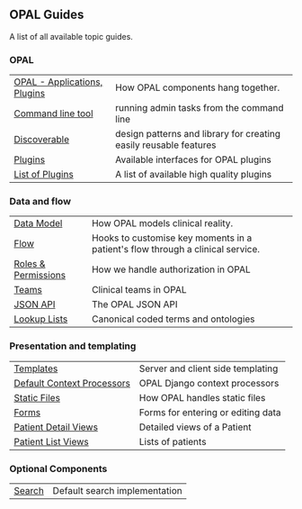 ## OPAL Guides

A list of all available topic guides.

### OPAL

|||
|--|--|
|[OPAL - Applications, Plugins](components_overview.md) | How OPAL components hang together.|
|[Command line tool](command_line_tool.md) | running admin tasks from the command line|
|[Discoverable](discoverable.md)| design patterns and library for creating easily reusable features |
|[Plugins](plugins.md)| Available interfaces for OPAL plugins|
|[List of Plugins](plugins_list.md)| A list of available high quality plugins|


### Data and flow

|||
|---------------------------|-------------------------------------------------------------------------------|
|[Data Model](datamodel.md) | How OPAL models clinical reality.|
|[Flow](flow.md)            | Hooks to customise key moments in a patient's flow through a clinical service.|
|[Roles & Permissions](roles_and_permissions.md)| How we handle authorization in OPAL|
|[Teams](teams.md) | Clinical teams in OPAL |
|[JSON API](json_api.md) | The OPAL JSON API |
|[Lookup Lists](lookup_lists.md) | Canonical coded terms and ontologies|

### Presentation and templating

|||
|--|--|
|[Templates](templates.md)|Server and client side templating |
|[Default Context Processors](context_processors.md)|OPAL Django context processors|
|[Static Files](static_files.md)| How OPAL handles static files|
|[Forms](forms.md) | Forms for entering or editing data|
|[Patient Detail Views](patient_detail_views.md)|Detailed views of a Patient|
|[Patient List Views](list_views.md)| Lists of patients |

### Optional Components

|||
|--|--|
|[Search](search.md)|Default search implementation|
